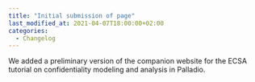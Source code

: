 ```yaml
---
title: "Initial submission of page"
last_modified_at: 2021-04-07T18:00:00+02:00
categories:
  - Changelog
---
```


We added a preliminary version of the companion website for the ECSA tutorial on confidentiality modeling and analysis in Palladio.